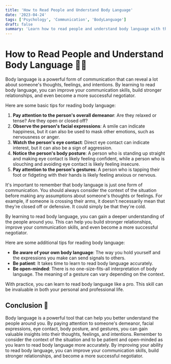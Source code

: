 ```yaml
---
title: 'How to Read People and Understand Body Language'
date: '2023-04-24'
tags: ['Psychology', 'Communication', 'BodyLanguage']
draft: false
summary: 'Learn how to read people and understand body language with these tips and tricks. Improve your communication skills, build stronger relationships, and become a more successful negotiator. 💬💪'
---
```


# How to Read People and Understand Body Language 💬💪

Body language is a powerful form of communication that can reveal a lot about
someone's thoughts, feelings, and intentions. By learning to read body language,
you can improve your communication skills, build stronger relationships, and
even become a more successful negotiator.

Here are some basic tips for reading body language:

1. **Pay attention to the person's overall demeanor**: Are they relaxed or
   tense? Are they open or closed off?
2. **Observe the person's facial expressions**: A smile can indicate happiness,
   but it can also be used to mask other emotions, such as nervousness or anger.
3. **Watch the person's eye contact**: Direct eye contact can indicate interest,
   but it can also be a sign of aggression.
4. **Notice the person's body posture**: A person who is standing up straight
   and making eye contact is likely feeling confident, while a person who is
   slouching and avoiding eye contact is likely feeling insecure.
5. **Pay attention to the person's gestures**: A person who is tapping their
   foot or fidgeting with their hands is likely feeling anxious or nervous.

It's important to remember that body language is just one form of communication.
You should always consider the context of the situation before making any
assumptions about someone's thoughts or feelings. For example, if someone is
crossing their arms, it doesn't necessarily mean that they're closed off or
defensive. It could simply be that they're cold.

By learning to read body language, you can gain a deeper understanding of the
people around you. This can help you build stronger relationships, improve your
communication skills, and even become a more successful negotiator.

Here are some additional tips for reading body language:

- **Be aware of your own body language**: The way you hold yourself and the
  expressions you make can send signals to others.
- **Be patient**: It takes time to learn to read body language accurately.
- **Be open-minded**: There is no one-size-fits-all interpretation of body
  language. The meaning of a gesture can vary depending on the context.

With practice, you can learn to read body language like a pro. This skill can be
invaluable in both your personal and professional life.

## Conclusion 🎉

Body language is a powerful tool that can help you better understand the people
around you. By paying attention to someone's demeanor, facial expressions, eye
contact, body posture, and gestures, you can gain valuable insights into their
thoughts, feelings, and intentions. Remember to consider the context of the
situation and to be patient and open-minded as you learn to read body language
more accurately. By improving your ability to read body language, you can
improve your communication skills, build stronger relationships, and become a
more successful negotiator.
